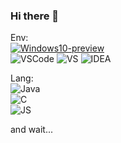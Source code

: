 ### Hi there 👋

Env:   
[![Windows10-preview](https://img.shields.io/badge/Windows-10preview-blue?style=flat-square&logo=windows&logoColor=blue)](https://insider.windows.com/)  
![VSCode](https://img.shields.io/badge/IDE-VSC-007ACC?style=flat-square&logo=Visual-Studio-Code&logoColor=blue)
![VS](https://img.shields.io/badge/IDE-VS2019-purple?style=flat-square&logo=Visual-Studio&logoColor=violet)
![IDEA](https://img.shields.io/badge/IDE-IDEA-black?style=flat-square&logo=JetBrains&logoColor=black)

Lang:  
![Java](https://img.shields.io/badge/Java--red?style=flat-square&logo=Java&logoColor=red)  
![C](https://img.shields.io/badge/C--blue?style=flat-square&logo=C&logoColor=blue)  
![JS](https://img.shields.io/badge/JavaScript--yellow?style=flat-square&logo=JavaScript&logoColor=yellow)  

and wait...
<!--
**sky5454/sky5454** is a ✨ _special_ ✨ repository because its `README.md` (this file) appears on your GitHub profile.

Here are some ideas to get you started:

- 🔭 I’m currently working on ...
- 🌱 I’m currently learning ...
- 👯 I’m looking to collaborate on ...
- 🤔 I’m looking for help with ...
- 💬 Ask me about ...
- 📫 How to reach me: ...
- 😄 Pronouns: ...
- ⚡ Fun fact: ...
-->

